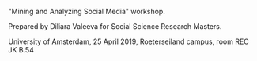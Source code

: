 "Mining and Analyzing Social Media" workshop.

Prepared by Diliara Valeeva for Social Science Research Masters.

University of Amsterdam, 25 April 2019, Roeterseiland campus, room REC JK B.54
